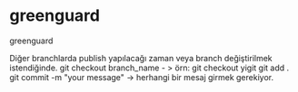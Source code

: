 # greenguard
greenguard

Diğer branchlarda publish yapılacağı zaman veya branch değiştirilmek istendiğinde.
git checkout branch_name - > örn: git checkout yigit
git add .
git commit -m "your message" ->  herhangi bir mesaj girmek gerekiyor.

